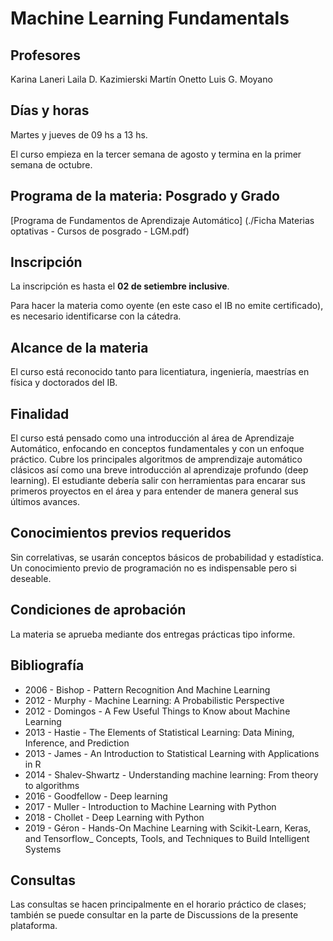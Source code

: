 # Machine Learning Fundamentals 

## Profesores
Karina Laneri
Laila D. Kazimierski
Martín Onetto
Luis G. Moyano

## Días y horas
Martes y jueves de 09 hs a 13 hs.

El curso empieza en la tercer semana de agosto y termina en la primer semana de octubre.

## Programa de la materia: Posgrado y Grado
[Programa de Fundamentos de Aprendizaje Automático] (./Ficha Materias optativas - Cursos de posgrado - LGM.pdf)

## Inscripción

La inscripción es hasta el **02 de setiembre inclusive**.

Para hacer la materia como oyente (en este caso el IB no emite certificado), es necesario identificarse con la cátedra.

## Alcance de la materia

El curso está reconocido tanto para licentiatura, ingeniería, maestrías en física y doctorados del IB.

## Finalidad

El curso está pensado como una introducción al área de Aprendizaje Automático, enfocando en conceptos fundamentales y con un enfoque práctico. Cubre los principales algoritmos de amprendizaje automático clásicos así como una breve introducción al aprendizaje profundo (deep learning). El estudiante debería salir con herramientas para encarar sus primeros proyectos en el área y para entender de manera general sus últimos avances.

## Conocimientos previos requeridos

Sin correlativas, se usarán conceptos básicos de probabilidad y estadística. Un conocimiento previo de programación no es indispensable pero si deseable.

## Condiciones de aprobación

La materia se aprueba mediante dos entregas prácticas tipo informe.

## Bibliografía

- 2006 - Bishop - Pattern Recognition And Machine Learning
- 2012 - Murphy - Machine Learning: A Probabilistic Perspective
- 2012 - Domingos - A Few Useful Things to Know about Machine Learning
- 2013 - Hastie - The Elements of Statistical Learning: Data Mining, Inference, and Prediction
- 2013 - James - An Introduction to Statistical Learning with Applications in R
- 2014 - Shalev-Shwartz - Understanding machine learning: From theory to algorithms
- 2016 - Goodfellow - Deep learning
- 2017 - Muller - Introduction to Machine Learning with Python
- 2018 - Chollet - Deep Learning with Python
- 2019 - Géron - Hands-On Machine Learning with Scikit-Learn, Keras, and Tensorflow_ Concepts, Tools, and Techniques to Build Intelligent Systems

## Consultas
Las consultas se hacen principalmente en el horario práctico de clases; también se puede consultar en la parte de Discussions de la presente plataforma.
